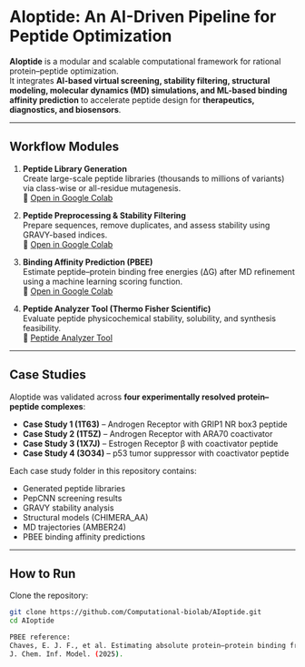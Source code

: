 # AIoptide: An AI-Driven Pipeline for Peptide Optimization  

**AIoptide** is a modular and scalable computational framework for rational protein–peptide optimization.  
It integrates **AI-based virtual screening, stability filtering, structural modeling, molecular dynamics (MD) simulations, and ML-based binding affinity prediction** to accelerate peptide design for **therapeutics, diagnostics, and biosensors**.  

---

## Workflow Modules  

1. **Peptide Library Generation**  
   Create large-scale peptide libraries (thousands to millions of variants) via class-wise or all-residue mutagenesis.  
   🔗 [Open in Google Colab](https://colab.research.google.com/drive/1hN0-RLH3ro1VP1vC392WVyvTitaqKsdC?usp=sharing)  

2. **Peptide Preprocessing & Stability Filtering**  
   Prepare sequences, remove duplicates, and assess stability using GRAVY-based indices.  
   🔗 [Open in Google Colab](https://colab.research.google.com/drive/18g6FGDIXmfAimDCv0Nrm90l3l88WuOc-?usp=sharing)  

3. **Binding Affinity Prediction (PBEE)**  
   Estimate peptide–protein binding free energies (ΔG) after MD refinement using a machine learning scoring function.  
   🔗 [Open in Google Colab](https://colab.research.google.com/drive/1lu1dC0yRltKK_Wp-gF26oHcZSCiHaI8b?usp=sharing)  

4. **Peptide Analyzer Tool (Thermo Fisher Scientific)**  
   Evaluate peptide physicochemical stability, solubility, and synthesis feasibility.  
   🔗 [Peptide Analyzer Tool](https://www.thermofisher.com/in/en/home/life-science/protein-biology/peptides-proteins/custom-peptide-synthesis-services/peptide-analyzing-tool.html)  

---

## Case Studies  

AIoptide was validated across **four experimentally resolved protein–peptide complexes**:  

- **Case Study 1 (1T63)** – Androgen Receptor with GRIP1 NR box3 peptide  
- **Case Study 2 (1T5Z)** – Androgen Receptor with ARA70 coactivator  
- **Case Study 3 (1X7J)** – Estrogen Receptor β with coactivator peptide  
- **Case Study 4 (3O34)** – p53 tumor suppressor with coactivator peptide  

Each case study folder in this repository contains:  
- Generated peptide libraries  
- PepCNN screening results  
- GRAVY stability analysis  
- Structural models (CHIMERA_AA)  
- MD trajectories (AMBER24)  
- PBEE binding affinity predictions  

---

## How to Run  

Clone the repository:  

```bash
git clone https://github.com/Computational-biolab/AIoptide.git
cd AIoptide

PBEE reference:
Chaves, E. J. F., et al. Estimating absolute protein–protein binding free energies by a super learner model.
J. Chem. Inf. Model. (2025).
